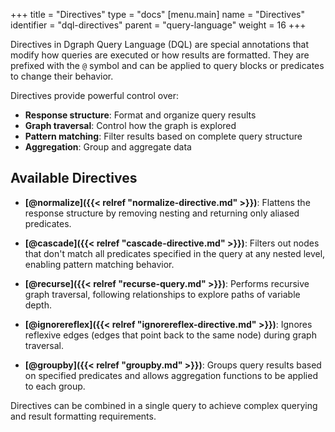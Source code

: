 +++
title = "Directives"
type = "docs"
[menu.main]
  name = "Directives"
  identifier = "dql-directives"
  parent = "query-language"
  weight = 16
+++

Directives in Dgraph Query Language (DQL) are special annotations that modify how queries are executed or how results are formatted. They are prefixed with the `@` symbol and can be applied to query blocks or predicates to change their behavior.

Directives provide powerful control over:

- **Response structure**: Format and organize query results
- **Graph traversal**: Control how the graph is explored
- **Pattern matching**: Filter results based on complete query structure
- **Aggregation**: Group and aggregate data

## Available Directives

- **[@normalize]({{< relref "normalize-directive.md" >}})**: Flattens the response structure by removing nesting and returning only aliased predicates.

- **[@cascade]({{< relref "cascade-directive.md" >}})**: Filters out nodes that don't match all predicates specified in the query at any nested level, enabling pattern matching behavior.

- **[@recurse]({{< relref "recurse-query.md" >}})**: Performs recursive graph traversal, following relationships to explore paths of variable depth.

- **[@ignorereflex]({{< relref "ignorereflex-directive.md" >}})**: Ignores reflexive edges (edges that point back to the same node) during graph traversal.

- **[@groupby]({{< relref "groupby.md" >}})**: Groups query results based on specified predicates and allows aggregation functions to be applied to each group.

Directives can be combined in a single query to achieve complex querying and result formatting requirements.

